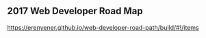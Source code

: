 
## 2017 Web Developer Road Map

https://erenyener.github.io/web-developer-road-path/build/#!/items
